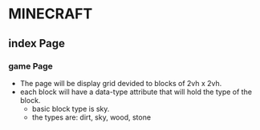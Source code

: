 # MINECRAFT
## index Page

### game Page
+ The page will be display grid devided to blocks of 2vh x 2vh.
+ each block will have a data-type attribute that will hold the type of the block.
  + basic block type is sky.
  + the types are: dirt, sky, wood, stone
